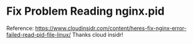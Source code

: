 # Fix Problem Reading nginx.pid

Reference: https://www.cloudinsidr.com/content/heres-fix-nginx-error-failed-read-pid-file-linux/
Thanks cloud insidr!

